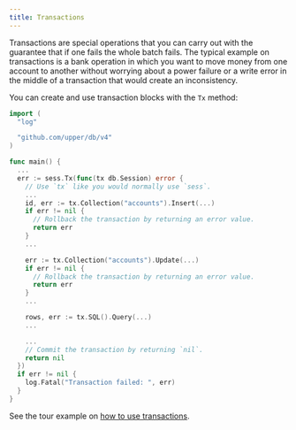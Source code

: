 ```yaml
---
title: Transactions
---
```


Transactions are special operations that you can carry out with the guarantee
that if one fails the whole batch fails. The typical example on transactions is
a bank operation in which you want to move money from one account to another
without worrying about a power failure or a write error in the middle of a
transaction that would create an inconsistency.

You can create and use transaction blocks with the `Tx` method:

```go
import (
  "log"

  "github.com/upper/db/v4"
)

func main() {
  ...
  err := sess.Tx(func(tx db.Session) error {
    // Use `tx` like you would normally use `sess`.
    ...
    id, err := tx.Collection("accounts").Insert(...)
    if err != nil {
      // Rollback the transaction by returning an error value.
      return err
    }
    ...

    err := tx.Collection("accounts").Update(...)
    if err != nil {
      // Rollback the transaction by returning an error value.
      return err
    }
    ...

    rows, err := tx.SQL().Query(...)
    ...

    ...
    // Commit the transaction by returning `nil`.
    return nil
  })
  if err != nil {
    log.Fatal("Transaction failed: ", err)
  }
}
```

See the tour example on [how to use transactions](//tour.upper.io/transactions/01).
